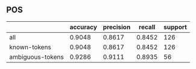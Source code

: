
## POS

|                  | accuracy | precision | recall | support |
|------------------|----------|-----------|--------|---------|
| all              | 0.9048   | 0.8617    | 0.8452 | 126     |
| known-tokens     | 0.9048   | 0.8617    | 0.8452 | 126     |
| ambiguous-tokens | 0.9286   | 0.9111    | 0.8935 | 56      |

